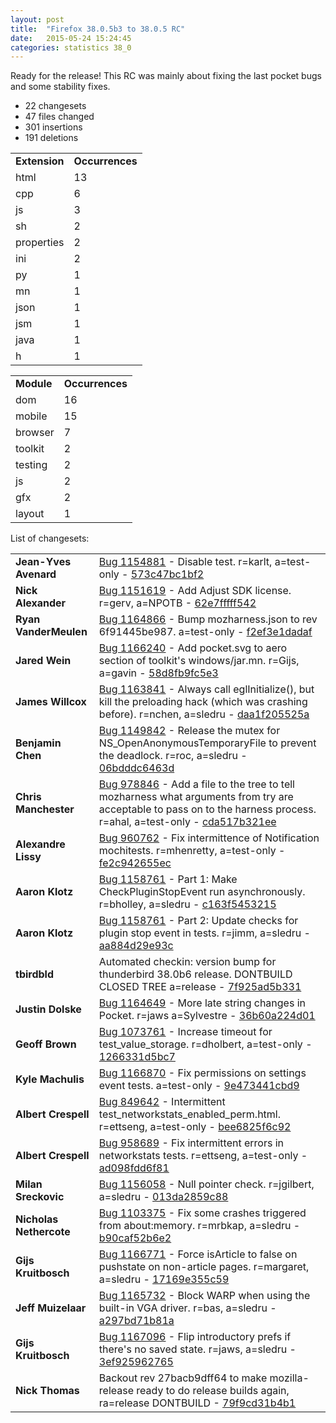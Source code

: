 ```yaml
---
layout: post
title:  "Firefox 38.0.5b3 to 38.0.5 RC"
date:   2015-05-24 15:24:45
categories: statistics 38_0
---
```


Ready for the release! This RC was mainly about fixing the last pocket bugs and some stability fixes.

<p>
<ul>
<li>22 changesets</li>
<li>47 files changed</li>
<li>301 insertions</li>
<li>191 deletions</li>
</ul>
</p>
<p>
<table><tr><td><strong>Extension</strong></td><td><strong>Occurrences</strong></td></tr>
<tr><td>html</td><td>13</td></tr>
<tr><td>cpp</td><td>6</td></tr>
<tr><td>js</td><td>3</td></tr>
<tr><td>sh</td><td>2</td></tr>
<tr><td>properties</td><td>2</td></tr>
<tr><td>ini</td><td>2</td></tr>
<tr><td>py</td><td>1</td></tr>
<tr><td>mn</td><td>1</td></tr>
<tr><td>json</td><td>1</td></tr>
<tr><td>jsm</td><td>1</td></tr>
<tr><td>java</td><td>1</td></tr>
<tr><td>h</td><td>1</td></tr>
</table>
</p>
<p>
<table><tr><td><strong>Module</strong></td><td><strong>Occurrences</strong></td></tr>
<tr><td>dom</td><td>16</td></tr>
<tr><td>mobile</td><td>15</td></tr>
<tr><td>browser</td><td>7</td></tr>
<tr><td>toolkit</td><td>2</td></tr>
<tr><td>testing</td><td>2</td></tr>
<tr><td>js</td><td>2</td></tr>
<tr><td>gfx</td><td>2</td></tr>
<tr><td>layout</td><td>1</td></tr>
</table>
</p>
<p>List of changesets:
<table>
<tr><td><strong>Jean-Yves Avenard</strong></td><td><a href="https://bugzilla.mozilla.org/1154881">Bug 1154881</a> - Disable test. r=karlt, a=test-only - <a href="https://hg.mozilla.org/releases/mozilla-release/rev/573c47bc1bf2">573c47bc1bf2</a></td></tr>
<tr><td><strong>Nick Alexander</strong></td><td><a href="https://bugzilla.mozilla.org/1151619">Bug 1151619</a> - Add Adjust SDK license. r=gerv, a=NPOTB - <a href="https://hg.mozilla.org/releases/mozilla-release/rev/62e7fffff542">62e7fffff542</a></td></tr>
<tr><td><strong>Ryan VanderMeulen</strong></td><td><a href="https://bugzilla.mozilla.org/1164866">Bug 1164866</a> - Bump mozharness.json to rev 6f91445be987. a=test-only - <a href="https://hg.mozilla.org/releases/mozilla-release/rev/f2ef3e1dadaf">f2ef3e1dadaf</a></td></tr>
<tr><td><strong>Jared Wein</strong></td><td><a href="https://bugzilla.mozilla.org/1166240">Bug 1166240</a> - Add pocket.svg to aero section of toolkit's windows/jar.mn. r=Gijs, a=gavin - <a href="https://hg.mozilla.org/releases/mozilla-release/rev/58d8fb9fc5e3">58d8fb9fc5e3</a></td></tr>
<tr><td><strong>James Willcox</strong></td><td><a href="https://bugzilla.mozilla.org/1163841">Bug 1163841</a> - Always call eglInitialize(), but kill the preloading hack (which was crashing before). r=nchen, a=sledru - <a href="https://hg.mozilla.org/releases/mozilla-release/rev/daa1f205525a">daa1f205525a</a></td></tr>
<tr><td><strong>Benjamin Chen</strong></td><td><a href="https://bugzilla.mozilla.org/1149842">Bug 1149842</a> - Release the mutex for NS_OpenAnonymousTemporaryFile to prevent the deadlock. r=roc, a=sledru - <a href="https://hg.mozilla.org/releases/mozilla-release/rev/06bdddc6463d">06bdddc6463d</a></td></tr>
<tr><td><strong>Chris Manchester</strong></td><td><a href="https://bugzilla.mozilla.org/978846">Bug 978846</a> - Add a file to the tree to tell mozharness what arguments from try are acceptable to pass on to the harness process. r=ahal, a=test-only - <a href="https://hg.mozilla.org/releases/mozilla-release/rev/cda517b321ee">cda517b321ee</a></td></tr>
<tr><td><strong>Alexandre Lissy</strong></td><td><a href="https://bugzilla.mozilla.org/960762">Bug 960762</a> - Fix intermittence of Notification mochitests. r=mhenretty, a=test-only - <a href="https://hg.mozilla.org/releases/mozilla-release/rev/fe2c942655ec">fe2c942655ec</a></td></tr>
<tr><td><strong>Aaron Klotz</strong></td><td><a href="https://bugzilla.mozilla.org/1158761">Bug 1158761</a> - Part 1: Make CheckPluginStopEvent run asynchronously. r=bholley, a=sledru - <a href="https://hg.mozilla.org/releases/mozilla-release/rev/c163f5453215">c163f5453215</a></td></tr>
<tr><td><strong>Aaron Klotz</strong></td><td><a href="https://bugzilla.mozilla.org/1158761">Bug 1158761</a> - Part 2: Update checks for plugin stop event in tests. r=jimm, a=sledru - <a href="https://hg.mozilla.org/releases/mozilla-release/rev/aa884d29e93c">aa884d29e93c</a></td></tr>
<tr><td><strong>tbirdbld</strong></td><td>Automated checkin: version bump for thunderbird 38.0b6 release. DONTBUILD CLOSED TREE a=release - <a href="https://hg.mozilla.org/releases/mozilla-release/rev/7f925ad5b331">7f925ad5b331</a></td></tr>
<tr><td><strong>Justin Dolske</strong></td><td><a href="https://bugzilla.mozilla.org/1164649">Bug 1164649</a> - More late string changes in Pocket. r=jaws a=Sylvestre - <a href="https://hg.mozilla.org/releases/mozilla-release/rev/36b60a224d01">36b60a224d01</a></td></tr>
<tr><td><strong>Geoff Brown</strong></td><td><a href="https://bugzilla.mozilla.org/1073761">Bug 1073761</a> - Increase timeout for test_value_storage. r=dholbert, a=test-only - <a href="https://hg.mozilla.org/releases/mozilla-release/rev/1266331d5bc7">1266331d5bc7</a></td></tr>
<tr><td><strong>Kyle Machulis</strong></td><td><a href="https://bugzilla.mozilla.org/1166870">Bug 1166870</a> - Fix permissions on settings event tests. a=test-only - <a href="https://hg.mozilla.org/releases/mozilla-release/rev/9e473441cbd9">9e473441cbd9</a></td></tr>
<tr><td><strong>Albert Crespell</strong></td><td><a href="https://bugzilla.mozilla.org/849642">Bug 849642</a> - Intermittent test_networkstats_enabled_perm.html. r=ettseng, a=test-only - <a href="https://hg.mozilla.org/releases/mozilla-release/rev/bee6825f6c92">bee6825f6c92</a></td></tr>
<tr><td><strong>Albert Crespell</strong></td><td><a href="https://bugzilla.mozilla.org/958689">Bug 958689</a> - Fix intermittent errors in networkstats tests. r=ettseng, a=test-only - <a href="https://hg.mozilla.org/releases/mozilla-release/rev/ad098fdd6f81">ad098fdd6f81</a></td></tr>
<tr><td><strong>Milan Sreckovic</strong></td><td><a href="https://bugzilla.mozilla.org/1156058">Bug 1156058</a> - Null pointer check. r=jgilbert, a=sledru - <a href="https://hg.mozilla.org/releases/mozilla-release/rev/013da2859c88">013da2859c88</a></td></tr>
<tr><td><strong>Nicholas Nethercote</strong></td><td><a href="https://bugzilla.mozilla.org/1103375">Bug 1103375</a> - Fix some crashes triggered from about:memory. r=mrbkap, a=sledru - <a href="https://hg.mozilla.org/releases/mozilla-release/rev/b90caf52b6e2">b90caf52b6e2</a></td></tr>
<tr><td><strong>Gijs Kruitbosch</strong></td><td><a href="https://bugzilla.mozilla.org/1166771">Bug 1166771</a> - Force isArticle to false on pushstate on non-article pages. r=margaret, a=sledru - <a href="https://hg.mozilla.org/releases/mozilla-release/rev/17169e355c59">17169e355c59</a></td></tr>
<tr><td><strong>Jeff Muizelaar</strong></td><td><a href="https://bugzilla.mozilla.org/1165732">Bug 1165732</a> - Block WARP when using the built-in VGA driver. r=bas, a=sledru - <a href="https://hg.mozilla.org/releases/mozilla-release/rev/a297bd71b81a">a297bd71b81a</a></td></tr>
<tr><td><strong>Gijs Kruitbosch</strong></td><td><a href="https://bugzilla.mozilla.org/1167096">Bug 1167096</a> - Flip introductory prefs if there's no saved state. r=jaws, a=sledru - <a href="https://hg.mozilla.org/releases/mozilla-release/rev/3ef925962765">3ef925962765</a></td></tr>
<tr><td><strong>Nick Thomas</strong></td><td>Backout rev 27bacb9dff64 to make mozilla-release ready to do release builds again, ra=release DONTBUILD - <a href="https://hg.mozilla.org/releases/mozilla-release/rev/79f9cd31b4b1">79f9cd31b4b1</a></td></tr>
</table>
</p>
